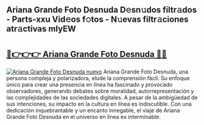 ## Ariana Grande Foto Desnuda D𝚎sn𝚞dos filtr𝚊dos - Parts-xxu Vid𝚎os f𝚘tos - N𝚞evas filtr𝚊ciones atr𝚊ctivas mIyEW

# <h2><a href="http://mb7fyk.tromn.icu/?c=Ariana+Grande+Foto+Desnuda">🔗👉👉👉 Ariana Grande Foto Desnuda 🔗🔗</a></h2>

[![Ariana Grande Foto Desnuda nuevo](https://i.imgur.com/pEAQMta.gif)](http://mb7fyk.tromn.icu/?c=Ariana+Grande+Foto+Desnuda)
Ariana Grande Foto Desnuda, una persona compleja y polarizadora, elude la comprensión fácil. Su enfoque único para crear una presencia en línea ha fascinado y provocado observadores, generando debates sobre moralidad, autorrepresentación y las complejidades de las sociedades digitales. A pesar de la ambigüedad de sus intenciones, su impacto en la cultura en línea es indiscutible. Con una dedicación inquebrantable y un encanto innegable, el viaje de Ariana Grande Foto Desnuda en el universo en línea es interminable.
